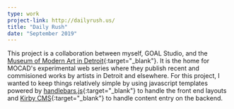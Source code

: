 ```yaml
---
type: work
project-link: http://dailyrush.us/
title: "Daily Rush"
date: "September 2019"
---
```


This project is a collaboration between myself, GOAL Studio, and the [Museum of Modern Art in Detroit][mocad]{:target="\_blank"}. It is the home for MOCAD's experimental web series where they publish recent and commisioned works by artists in Detroit and elsewhere. For this project, I wanted to keep things relatively simple by using javascript templates powered by [handlebars.js][handlebars]{:target="\_blank"} to handle the front end layouts and [Kirby CMS][kirby]{:target="\_blank"} to handle content entry on the backend.

[mocad]: https://mocadetroit.org/
[handlebars]: https://handlebarsjs.com/
[kirby]: https://getkirby.com/
